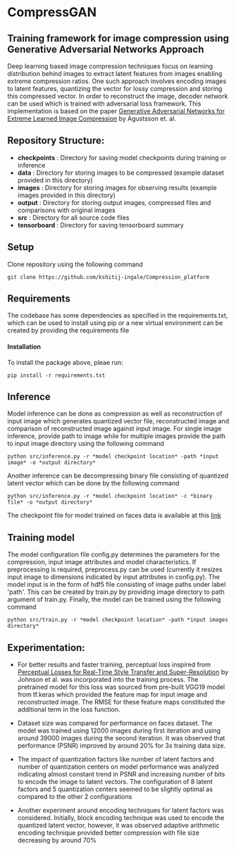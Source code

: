 
# CompressGAN
## Training framework for image compression using Generative Adversarial Networks Approach
Deep learning based image compression techniques focus on learning distribution behind images to extract latent features from images enabling extreme compression ratios. One such approach involves encoding images to latent features, quantizing the vector for lossy compression and storing this compressed vector. In order to reconstruct the image, decoder network can be used which is trained with adversarial loss framework. This implementation is based on the paper [Generative Adversarial Networks for Extreme Learned Image Compression](https://arxiv.org/abs/1804.02958)  by Agustsson et. al.


## Repository Structure:
- **checkpoints** : Directory for saving model checkpoints during training or inference
- **data** : Directory for storing images to be compressed (example dataset provided in this directory)
- **images** : Directory for storing images for observing results (example images provided in this directory)
- **output** : Directory for storing output images, compressed files and comparisons with original images
- **src** : Directory for all source code files
- **tensorboard** : Directory for saving tensorboard summary

## Setup
Clone repository using the following command
```
git clone https://github.com/kshitij-ingale/Compression_platform
```

## Requirements
The codebase has some dependencies as specified in the requirements.txt, which can be used to install using pip or a new virtual environment can be created by providing the requirements file

#### Installation
To install the package above, pleae run:
```shell
pip install -r requirements.txt
```

## Inference
Model inference can be done as compression as well as reconstruction of input image which generates quantized vector file, reconstructed image and comparison of reconstructed image against input image. For single image inference, provide path to image while for multiple images provide the path to input image directory using the following command
```
python src/inference.py -r *model checkpoint location* -path *input image* -o *output directory*
```
Another inference can be decompressing binary file consisting of quantized latent vector which can be done by the following command
```
python src/inference.py -r *model checkpoint location* -c *binary file* -o *output directory*
```
The checkpoint file for model trained on faces data is available at this [link](https://drive.google.com/file/d/1P4QRMEhAe-NMmf-_-KzR6Yl3_afCk3qq/)

## Training model
The model configuration file config.py determines the parameters for the compression, input image attributes and model characteristics. If preprocessing is required, preprocess.py can be used (currently it resizes input image to dimensions indicated by input attributes in config.py). The model input is in the form of hdf5 file consisting of image paths under label 'path'. This can be created by train.py by providing image directory to path argument of train.py. Finally, the model can be trained using the following command
```
python src/train.py -r *model checkpoint location* -path *input images directory*
```

## Experimentation:
- For better results and faster training, perceptual loss inspired from [Perceptual Losses for Real-Time Style Transfer and Super-Resolution](https://arxiv.org/abs/1603.08155) by Johnson et al. was incorporated into the training process. The pretrained model for this loss was sourced from pre-built VGG19 model from tf.keras which provided the feature map for input image and reconstructed image. The RMSE for these feature maps constituted the additional term in the loss function.

- Dataset size was compared for performance on faces dataset. The model was trained using 12000 images during first iteration and using around 39000 images during the second iteration. It was observed that performance (PSNR) improved by around 20% for 3x training data size.

- The impact of quantization factors like number of latent factors and number of quantization centers on model performance was analyzed indicating almost constant trend in PSNR and increasing number of bits to encode the image to latent vectors. The configuration of 8 latent factors and 5 quantization centers seemed to be slightly optimal as compared to the other 2 configurations

- Another experiment around encoding techniques for latent factors was considered. Initially, block encoding technique was used to encode the quantized latent vector, however, it was observed adaptive arithmetic encoding technique provided better compression with file size decreasing by around 70%

